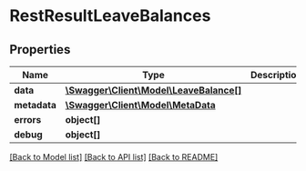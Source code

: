 # RestResultLeaveBalances

## Properties

 Name         | Type                                                        | Description | Notes      
--------------|-------------------------------------------------------------|-------------|------------
 **data**     | [**\Swagger\Client\Model\LeaveBalance[]**](LeaveBalance.md) |             | [optional] 
 **metadata** | [**\Swagger\Client\Model\MetaData**](MetaData.md)           |             | [optional] 
 **errors**   | **object[]**                                                |             | [optional] 
 **debug**    | **object[]**                                                |             | [optional] 

[[Back to Model list]](../../README.md#documentation-for-models) [[Back to API list]](../../README.md#documentation-for-api-endpoints) [[Back to README]](../../README.md)



